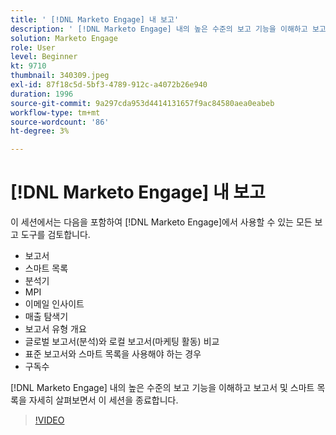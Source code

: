 ```yaml
---
title: ' [!DNL Marketo Engage] 내 보고'
description: ' [!DNL Marketo Engage] 내의 높은 수준의 보고 기능을 이해하고 보고서 및 스마트 목록을 자세히 살펴보십시오.'
solution: Marketo Engage
role: User
level: Beginner
kt: 9710
thumbnail: 340309.jpeg
exl-id: 87f18c5d-5bf3-4789-912c-a4072b26e940
duration: 1996
source-git-commit: 9a297cda953d4414131657f9ac84580aea0eabeb
workflow-type: tm+mt
source-wordcount: '86'
ht-degree: 3%

---
```


# [!DNL Marketo Engage] 내 보고

이 세션에서는 다음을 포함하여 [!DNL Marketo Engage]에서 사용할 수 있는 모든 보고 도구를 검토합니다.

* 보고서
* 스마트 목록
* 분석기
* MPI
* 이메일 인사이트
* 매출 탐색기
* 보고서 유형 개요
* 글로벌 보고서(분석)와 로컬 보고서(마케팅 활동) 비교
* 표준 보고서와 스마트 목록을 사용해야 하는 경우
* 구독수

[!DNL Marketo Engage] 내의 높은 수준의 보고 기능을 이해하고 보고서 및 스마트 목록을 자세히 살펴보면서 이 세션을 종료합니다.

>[!VIDEO](https://video.tv.adobe.com/v/340309/?quality=12&learn=on)
